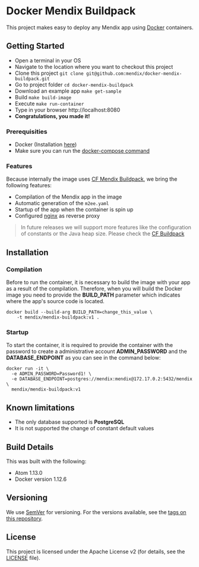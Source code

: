 # Docker Mendix Buildpack

This project makes easy to deploy any Mendix app using [Docker](https://www.docker.com/) containers.

## Getting Started

* Open a terminal in your OS
* Navigate to the location where you want to checkout this project
* Clone this project ```git clone git@github.com:mendix/docker-mendix-buildpack.git```
* Go to project folder ```cd docker-mendix-buildpack```
* Download an example app ```make get-sample```
* Build ```make build-image```
* Execute ```make run-container```
* Type in your browser http://localhost:8080
* **Congratulations, you made it!**

### Prerequisities

* Docker (Installation [here](https://docs.docker.com/engine/installation/))
* Make sure you can run the [docker-compose command](https://docs.docker.com/compose/install/)

### Features

Because internally the image uses [CF Mendix Buildpack](https://github.com/mendix/cf-mendix-buildpack), we bring the following features:  

* Compilation of the Mendix app in the image
* Automatic generation of the ```m2ee.yaml```
* Startup of the app when the container is spin up  
* Configured [nginx](https://nginx.org/) as reverse proxy

> In future releases we will support more features like the configuration of constants or the Java heap size. Please check the [CF Buildpack](https://github.com/mendix/cf-mendix-buildpack)

## Installation

### Compilation

Before to run the container, it is necessary to build the image with your app as a result of the compilation. Therefore, when you will build the Docker image you need to provide the **BUILD_PATH** parameter which indicates where the app's source code is located.

```
docker build --build-arg BUILD_PATH=change_this_value \
	-t mendix/mendix-buildpack:v1 .
```

### Startup

To start the container, it is required to provide the container with the password
to create a administrative account **ADMIN_PASSWORD** and the **DATABASE_ENDPOINT**
as you can see in the command below:

```
docker run -it \
  -e ADMIN_PASSWORD=Password1! \
  -e DATABASE_ENDPOINT=postgres://mendix:mendix@172.17.0.2:5432/mendix \
  mendix/mendix-buildpack:v1  
```

## Known limitations

* The only database supported is **PostgreSQL**
* It is not supported the change of constant default values

## Build Details

This was built with the following:

* Atom 1.13.0
* Docker version 1.12.6

## Versioning

We use [SemVer](http://semver.org/) for versioning. For the versions available, see the [tags on this repository](https://github.com/mendix/IBM-Watson-Connector-Kit/tags).

## License

This project is licensed under the Apache License v2 (for details, see the [LICENSE](LICENSE-2.0.txt) file).
